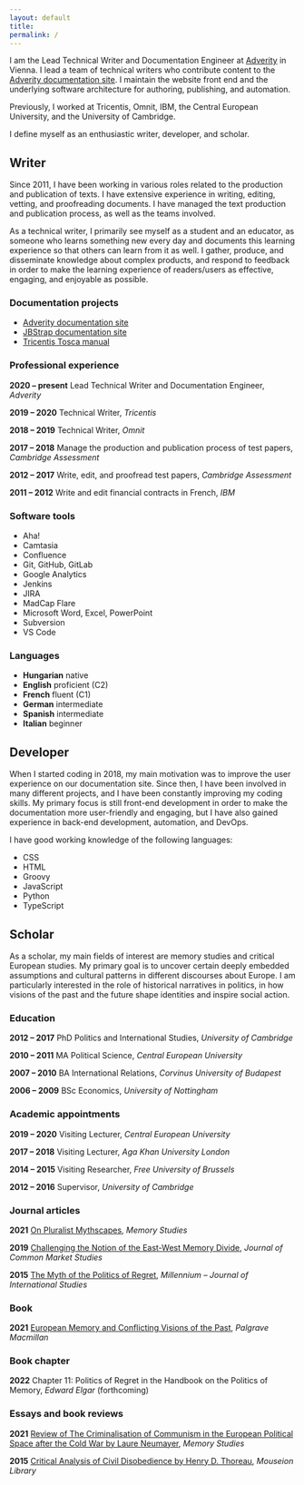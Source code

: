 ```yaml
---
layout: default
title:
permalink: /
---
```


<div id="mano-toth-photo"></div>

I am the Lead Technical Writer and Documentation Engineer at [Adverity](https://www.adverity.com/) in Vienna. I lead a team of technical writers who contribute content to the [Adverity documentation site](https://docs.adverity.com/). I maintain the website front end and the underlying software architecture for authoring, publishing, and automation.

Previously, I worked at Tricentis, Omnit, IBM, the Central European University, and the University of Cambridge.

I define myself as an enthusiastic writer, developer, and scholar.

## Writer

Since 2011, I have been working in various roles related to the production and publication of texts. I have extensive experience in writing, editing, vetting, and proofreading documents. I have managed the text production and publication process, as well as the teams involved.

As a technical writer, I primarily see myself as a student and an educator, as someone who learns something new every day and documents this learning experience so that others can learn from it as well. I gather, produce, and disseminate knowledge about complex products, and respond to feedback in order to make the learning experience of readers/users as effective, engaging, and enjoyable as possible.

### Documentation projects
- [Adverity documentation site](https://docs.adverity.com/)
- [JBStrap documentation site](https://docs.jbstrap.com/)
- [Tricentis Tosca manual](https://documentation.tricentis.com/tosca/1510/en/content/resources/webhelp/cover_web.htm)

### Professional experience

**2020 – present** Lead Technical Writer and Documentation Engineer, *Adverity*

**2019 – 2020** Technical Writer, *Tricentis*

**2018 – 2019** Technical Writer, *Omnit*

**2017 – 2018** Manage the production and publication process of test papers, *Cambridge Assessment*

**2012 – 2017** Write, edit, and proofread test papers, *Cambridge Assessment*

**2011 – 2012** Write and edit financial contracts in French, *IBM*

### Software tools

- Aha!
- Camtasia
- Confluence
- Git, GitHub, GitLab
- Google Analytics
- Jenkins
- JIRA
- MadCap Flare
- Microsoft Word, Excel, PowerPoint
- Subversion
- VS Code

### Languages

- **Hungarian** native
- **English** proficient (C2)
- **French** fluent (C1)
- **German** intermediate
- **Spanish** intermediate
- **Italian** beginner

## Developer

When I started coding in 2018, my main motivation was to improve the user experience on our documentation site. Since then, I have been involved in many different projects, and I have been constantly improving my coding skills. My primary focus is still front-end development in order to make the documentation more user-friendly and engaging, but I have also gained experience in back-end development, automation, and DevOps.

I have good working knowledge of the following languages:

- CSS
- HTML
- Groovy
- JavaScript
- Python
- TypeScript

<!-- ### Coding projects

- TODO -->

## Scholar

As a scholar, my main fields of interest are memory studies and critical European studies. My primary goal is to uncover certain deeply embedded assumptions and cultural patterns in different discourses about Europe. I am particularly interested in the role of historical narratives in politics, in how visions of the past and the future shape identities and inspire social action.

### Education

**2012 – 2017** PhD Politics and International Studies, *University of Cambridge*

**2010 – 2011** MA Political Science, *Central European University*

**2007 – 2010** BA International Relations, *Corvinus University of Budapest*

**2006 – 2009** BSc Economics, *University of Nottingham*

### Academic appointments

**2019 – 2020** Visiting Lecturer, *Central European University*

**2017 – 2018** Visiting Lecturer, *Aga Khan University London*

**2014 – 2015** Visiting Researcher, *Free University of Brussels*

**2012 – 2016** Supervisor, *University of Cambridge*

### Journal articles

**2021** [On Pluralist Mythscapes](https://journals.sagepub.com/doi/10.1177/1750698020988746), *Memory Studies*

**2019** [Challenging the Notion of the East-West Memory Divide](https://onlinelibrary.wiley.com/doi/10.1111/jcms.12870), *Journal of Common Market Studies*

**2015** [The Myth of the Politics of Regret](https://journals.sagepub.com/doi/10.1177/0305829814555942), *Millennium – Journal of International Studies*

### Book

**2021** [European Memory and Conflicting Visions of the Past](https://link.springer.com/book/10.1007/978-3-030-79843-7), *Palgrave Macmillan*

### Book chapter

**2022** Chapter 11: Politics of Regret in the Handbook on the Politics of Memory, *Edward Elgar* (forthcoming)

### Essays and book reviews

**2021** [Review of The Criminalisation of Communism in the European Political Space after the Cold War by Laure Neumayer](https://journals.sagepub.com/doi/abs/10.1177/17506980211033244a), *Memory Studies*

**2015** [Critical Analysis of Civil Disobedience by Henry D. Thoreau](https://www.amazon.co.uk/Civil-Disobedience-Macat-Library-Mano/dp/1912127059/), *Mouseion Library*
